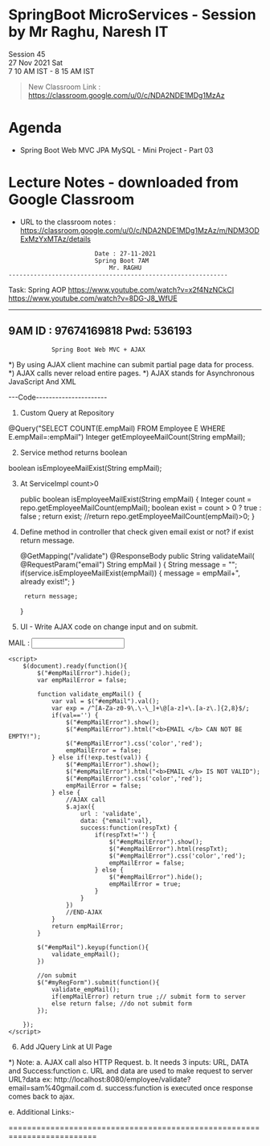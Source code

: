 # SpringBoot MicroServices - Session by Mr Raghu, Naresh IT

Session 45 \
27 Nov 2021 Sat \
7 10 AM IST - 8 15 AM IST

> New Classroom Link : https://classroom.google.com/u/0/c/NDA2NDE1MDg1MzAz

# Agenda

* Spring Boot Web MVC JPA MySQL - Mini Project - Part 03

# Lecture Notes - downloaded from Google Classroom

* URL to the classroom notes : https://classroom.google.com/u/0/c/NDA2NDE1MDg1MzAz/m/NDM3ODExMzYxMTAz/details

```
						Date : 27-11-2021
						Spring Boot 7AM
 						    Mr. RAGHU
-------------------------------------------------------------
```
Task: Spring AOP
https://www.youtube.com/watch?v=x2f4NzNCkCI
https://www.youtube.com/watch?v=8DG-J8_WfUE

--------------------
9AM
ID : 97674169818
Pwd: 536193
--------------------

      			Spring Boot Web MVC + AJAX

*) By using AJAX client machine can submit partial page data for process.
*) AJAX calls never reload entire pages.
*) AJAX stands for Asynchronous JavaScript And XML

---Code----------------------
1. Custom Query at Repository

@Query("SELECT COUNT(E.empMail) FROM Employee E  WHERE E.empMail=:empMail")
Integer getEmployeeMailCount(String empMail);

2. Service method returns boolean

boolean isEmployeeMailExist(String empMail);

3. At ServiceImpl  count>0

	public boolean isEmployeeMailExist(String empMail) {
		Integer count = repo.getEmployeeMailCount(empMail);
		boolean exist = count > 0 ? true : false ;
		return exist;
		//return repo.getEmployeeMailCount(empMail)>0;
	}

4. Define method in controller that check
	given email exist or not?
  if exist return message.


	@GetMapping("/validate")
	@ResponseBody
	public String validateMail(
			@RequestParam("email") String empMail
			)
	{
		String message = "";
		if(service.isEmployeeMailExist(empMail)) {
			message = empMail+", already exist!";
		}

		return message;
	}


5. UI - Write AJAX code on change input and on submit.


MAIL : <input type="text" name="empMail" id="empMail" class="form-control"> <div id="empMailError"></div>

	<script>
		$(document).ready(function(){
			$("#empMailError").hide();
			var empMailError = false;

			function validate_empMail() {
				var val = $("#empMail").val();
				var exp = /^[A-Za-z0-9\.\-\_]+\@[a-z]+\.[a-z\.]{2,8}$/;
				if(val=='') {
					$("#empMailError").show();
					$("#empMailError").html("<b>EMAIL </b> CAN NOT BE EMPTY!");
					$("#empMailError").css('color','red');
					empMailError = false;
				} else if(!exp.test(val)) {
					$("#empMailError").show();
					$("#empMailError").html("<b>EMAIL </b> IS NOT VALID");
					$("#empMailError").css('color','red');
					empMailError = false;
				} else {
					//AJAX call
					$.ajax({
						url : 'validate',
						data: {"email":val},
						success:function(respTxt) {
							if(respTxt!='') {
								$("#empMailError").show();
								$("#empMailError").html(respTxt);
								$("#empMailError").css('color','red');
								empMailError = false;
							} else {
								$("#empMailError").hide();
								empMailError = true;
							}
						}
					})
					//END-AJAX
				}
				return empMailError;
			}

			$("#empMail").keyup(function(){
				validate_empMail();
			})

			//on submit
			$("#myRegForm").submit(function(){
				validate_empMail();
				if(empMailError) return true ;// submit form to server
				else return false; //do not submit form
			});

		});
	</script>

6. Add JQuery Link at UI Page
<script src="https://cdn.jsdelivr.net/npm/jquery@3.5.1/dist/jquery.min.js"></script>

*) Note:
a. AJAX call also HTTP Request.
b. It needs 3 inputs: URL, DATA and Success:function
c. URL and data are used to make request to server
   URL?data    ex:
     http://localhost:8080/employee/validate?email=sam%40gmail.com
d. success:function  is executed once response comes back to ajax.

e. Additional Links:-
<script src="https://cdn.jsdelivr.net/npm/popper.js@1.16.1/dist/umd/popper.min.js"></script>
<script src="https://cdn.jsdelivr.net/npm/bootstrap@4.6.1/dist/js/bootstrap.min.js"></script>

=========================================================================
